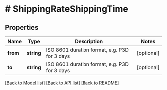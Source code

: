 # # ShippingRateShippingTime

## Properties

Name | Type | Description | Notes
------------ | ------------- | ------------- | -------------
**from** | **string** | ISO 8601 duration format, e.g. P3D for 3 days | [optional] 
**to** | **string** | ISO 8601 duration format, e.g. P3D for 3 days | [optional] 

[[Back to Model list]](../../README.md#documentation-for-models) [[Back to API list]](../../README.md#documentation-for-api-endpoints) [[Back to README]](../../README.md)


